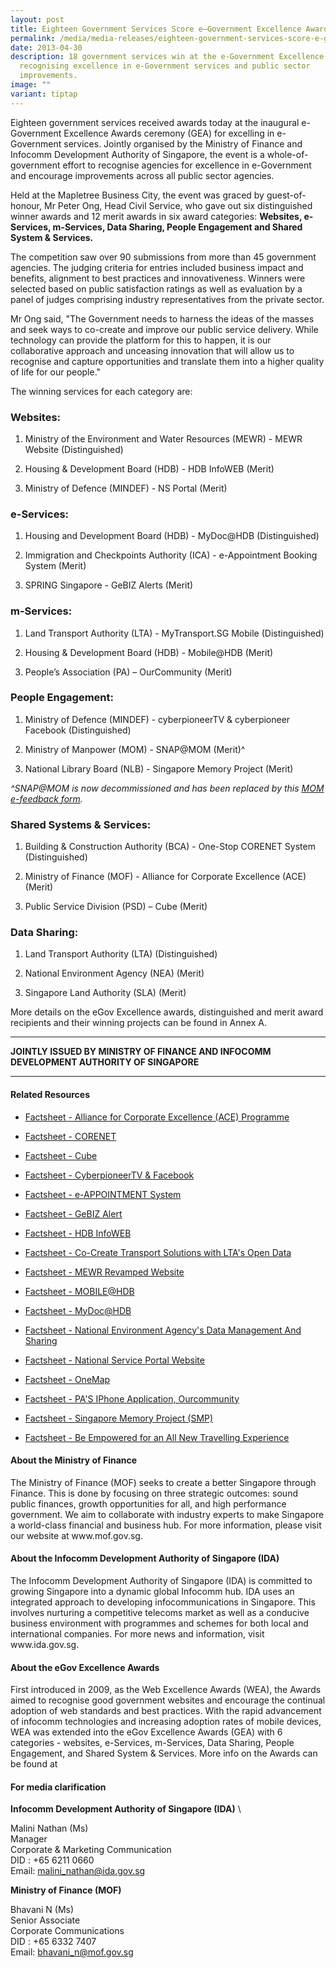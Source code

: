 ```yaml
---
layout: post
title: Eighteen Government Services Score e–Government Excellence Awards
permalink: /media/media-releases/eighteen-government-services-score-e-government-excellence-awards/
date: 2013-04-30
description: 18 government services win at the e-Government Excellence Awards,
  recognising excellence in e-Government services and public sector
  improvements.
image: ""
variant: tiptap
---
```

<p>Eighteen government services received awards today at the inaugural e-Government
Excellence Awards ceremony (GEA) for excelling in e-Government services.
Jointly organised by the Ministry of Finance and Infocomm Development Authority
of Singapore, the event is a whole-of-government effort to recognise agencies
for excellence in e-Government and encourage improvements across all public
sector agencies.</p>
<p>Held at the Mapletree Business City, the event was graced by guest-of-honour,
Mr Peter Ong, Head Civil Service, who gave out six distinguished winner
awards and 12 merit awards in six award categories: <strong>Websites, e-Services, m-Services, Data Sharing, People Engagement and Shared System &amp; Services.</strong>
</p>
<p>The competition saw over 90 submissions from more than 45 government agencies.
The judging criteria for entries included business impact and benefits,
alignment to best practices and innovativeness. Winners were selected based
on public satisfaction ratings as well as evaluation by a panel of judges
comprising industry representatives from the private sector.</p>
<p>Mr Ong said, "The Government needs to harness the ideas of the masses
and seek ways to co-create and improve our public service delivery. While
technology can provide the platform for this to happen, it is our collaborative
approach and unceasing innovation that will allow us to recognise and capture
opportunities and translate them into a higher quality of life for our
people."</p>
<p>The winning services for each category are:</p>
<h3>Websites:</h3>
<ol data-tight="true" class="tight">
<li>
<p>Ministry of the Environment and Water Resources (MEWR) - MEWR Website
(Distinguished)</p>
</li>
<li>
<p>Housing &amp; Development Board (HDB) - HDB InfoWEB (Merit)</p>
</li>
<li>
<p>Ministry of Defence (MINDEF) - NS Portal (Merit)</p>
</li>
</ol>
<h3>e-Services:</h3>
<ol data-tight="true" class="tight">
<li>
<p>Housing and Development Board (HDB) - MyDoc@HDB (Distinguished)</p>
</li>
<li>
<p>Immigration and Checkpoints Authority (ICA) - e-Appointment Booking System
(Merit)</p>
</li>
<li>
<p>SPRING Singapore - GeBIZ Alerts (Merit)</p>
</li>
</ol>
<h3>m-Services:</h3>
<ol data-tight="true" class="tight">
<li>
<p>Land Transport Authority (LTA) - MyTransport.SG Mobile (Distinguished)</p>
</li>
<li>
<p>Housing &amp; Development Board (HDB) - Mobile@HDB (Merit)</p>
</li>
<li>
<p>People’s Association (PA) – OurCommunity (Merit)</p>
</li>
</ol>
<h3>People Engagement:</h3>
<ol data-tight="true" class="tight">
<li>
<p>Ministry of Defence (MINDEF) - cyberpioneerTV &amp; cyberpioneer Facebook
(Distinguished)</p>
</li>
<li>
<p>Ministry of Manpower (MOM) - SNAP@MOM (Merit)^</p>
</li>
<li>
<p>National Library Board (NLB) - Singapore Memory Project (Merit)</p>
</li>
</ol>
<p><em>^SNAP@MOM is now decommissioned and has been replaced by this <a href="https://www.mom.gov.sg/report-wsh-issues" rel="noopener noreferrer nofollow" target="_blank">MOM e-feedback form</a>.</em>
</p>
<h3>Shared Systems &amp; Services:</h3>
<ol data-tight="true" class="tight">
<li>
<p>Building &amp; Construction Authority (BCA) - One-Stop CORENET System
(Distinguished)</p>
</li>
<li>
<p>Ministry of Finance (MOF) - Alliance for Corporate Excellence (ACE) (Merit)</p>
</li>
<li>
<p>Public Service Division (PSD) – Cube (Merit)</p>
</li>
</ol>
<h3>Data Sharing:</h3>
<ol data-tight="true" class="tight">
<li>
<p>Land Transport Authority (LTA) (Distinguished)</p>
</li>
<li>
<p>National Environment Agency (NEA) (Merit)</p>
</li>
<li>
<p>Singapore Land Authority (SLA) (Merit)</p>
</li>
</ol>
<p>More details on the eGov Excellence awards, distinguished and merit award
recipients and their winning projects can be found in Annex A.</p>
<hr>
<p><strong>JOINTLY ISSUED BY MINISTRY OF FINANCE AND INFOCOMM DEVELOPMENT AUTHORITY OF SINGAPORE</strong>
</p>
<hr>
<h4>Related Resources</h4>
<ul data-tight="true" class="tight">
<li>
<p><a href="/files/media/media-releases/2013/04/factsheetACEpdf.pdf" rel="noopener noreferrer nofollow" target="_blank">Factsheet - Alliance for Corporate Excellence (ACE) Programme</a>
</p>
</li>
<li>
<p><a href="/files/media/media-releases/2013/04/factsheetBCAsCORENETpdf.pdf" rel="noopener noreferrer nofollow" target="_blank">Factsheet - CORENET</a>
</p>
</li>
<li>
<p><a href="/files/media/media-releases/2013/04/factsheetCubepdf.pdf" rel="noopener noreferrer nofollow" target="_blank">Factsheet - Cube</a>
</p>
</li>
<li>
<p><a href="/files/media/media-releases/2013/04/factsheetcyberpioneerTVpdf.pdf" rel="noopener noreferrer nofollow" target="_blank">Factsheet - CyberpioneerTV &amp; Facebook</a>
</p>
</li>
<li>
<p><a href="/files/media/media-releases/2013/04/factsheeteapppdf.pdf" rel="noopener noreferrer nofollow" target="_blank">Factsheet - e-APPOINTMENT System</a>
</p>
</li>
<li>
<p><a href="/files/media/media-releases/2013/04/factsheetGeBIZpdf.pdf" rel="noopener noreferrer nofollow" target="_blank">Factsheet - GeBIZ Alert</a>
</p>
</li>
<li>
<p><a href="/files/media/media-releases/2013/04/factsheetInfoWEBpdf.pdf" rel="noopener noreferrer nofollow" target="_blank">Factsheet - HDB InfoWEB</a>
</p>
</li>
<li>
<p><a href="/files/media/media-releases/2013/04/factsheetLTApdf.pdf" rel="noopener noreferrer nofollow" target="_blank">Factsheet - Co-Create Transport Solutions with LTA's Open Data</a>
</p>
</li>
<li>
<p><a href="/files/media/media-releases/2013/04/factsheetMEWRpdf.pdf" rel="noopener noreferrer nofollow" target="_blank">Factsheet - MEWR Revamped Website</a>
</p>
</li>
<li>
<p><a href="/files/media/media-releases/2013/04/factsheetmobilehdbpdf.pdf" rel="noopener noreferrer nofollow" target="_blank">Factsheet - MOBILE@HDB</a>
</p>
</li>
<li>
<p><a href="/files/media/media-releases/2013/04/factsheetMyDocHDBpdf.pdf" rel="noopener noreferrer nofollow" target="_blank">Factsheet - MyDoc@HDB</a>
</p>
</li>
<li>
<p><a href="/files/media/media-releases/2013/04/factsheetNEApdf.pdf" rel="noopener noreferrer nofollow" target="_blank">Factsheet - National Environment Agency's Data Management And Sharing</a>
</p>
</li>
<li>
<p><a href="/files/media/media-releases/2013/04/factsheetNSPortalpdf.pdf" rel="noopener noreferrer nofollow" target="_blank">Factsheet - National Service Portal Website</a>
</p>
</li>
<li>
<p><a href="/files/media/media-releases/2013/04/factsheetOneMappdf.pdf" rel="noopener noreferrer nofollow" target="_blank">Factsheet - OneMap</a>
</p>
</li>
<li>
<p><a href="/files/media/media-releases/2013/04/factsheetPAiPhoneApppdf.pdf" rel="noopener noreferrer nofollow" target="_blank">Factsheet - PA'S IPhone Application, Ourcommunity</a>
</p>
</li>
<li>
<p><a href="/files/media/media-releases/2013/04/factsheetsmppdf.pdf" rel="noopener noreferrer nofollow" target="_blank">Factsheet - Singapore Memory Project (SMP)</a>
</p>
</li>
<li>
<p><a href="/files/media/media-releases/2013/04/factsheettravelexppdf.pdf" rel="noopener noreferrer nofollow" target="_blank">Factsheet - Be Empowered for an All New Travelling Experience</a>
</p>
</li>
</ul>
<h4>About the Ministry of Finance</h4>
<p>The Ministry of Finance (MOF) seeks to create a better Singapore through
Finance. This is done by focusing on three strategic outcomes: sound public
finances, growth opportunities for all, and high performance government.
We aim to collaborate with industry experts to make Singapore a world-class
financial and business hub. For more information, please visit our website
at www.mof.gov.sg.</p>
<h4>About the Infocomm Development Authority of Singapore (IDA)</h4>
<p>The Infocomm Development Authority of Singapore (IDA) is committed to
growing Singapore into a dynamic global Infocomm hub. IDA uses an integrated
approach to developing infocommunications in Singapore. This involves nurturing
a competitive telecoms market as well as a conducive business environment
with programmes and schemes for both local and international companies.
For more news and information, visit www.ida.gov.sg.</p>
<h4>About the eGov Excellence Awards</h4>
<p>First introduced in 2009, as the Web Excellence Awards (WEA), the Awards
aimed to recognise good government websites and encourage the continual
adoption of web standards and best practices. With the rapid advancement
of infocomm technologies and increasing adoption rates of mobile devices,
WEA was extended into the eGov Excellence Awards (GEA) with 6 categories
- websites, e-Services, m-Services, Data Sharing, People Engagement, and
Shared System &amp; Services. More info on the Awards can be found at</p>
<h4>For media clarification</h4>
<p><strong>Infocomm Development Authority of Singapore (IDA)</strong> \</p>
<p>Malini Nathan (Ms)
<br>Manager
<br>Corporate &amp; Marketing Communication
<br>DID : +65 6211 0660
<br>Email: <a href="mailto:malini_nathan@ida.gov.sg" rel="noopener noreferrer nofollow" target="_blank">malini_nathan@ida.gov.sg</a>
</p>
<p><strong>Ministry of Finance (MOF)</strong>
</p>
<p>Bhavani N (Ms)
<br>Senior Associate
<br>Corporate Communications
<br>DID : +65 6332 7407
<br>Email: <a href="mailto:bhavani_n@mof.gov.sg" rel="noopener noreferrer nofollow" target="_blank">bhavani_n@mof.gov.sg</a>
</p>
<p></p>